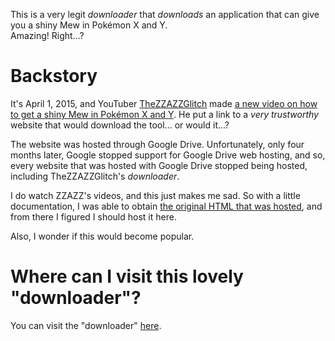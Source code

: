 This is a very legit *downloader* that *downloads* an application that can give you a shiny Mew in Pokémon X and Y.  
Amazing! Right...?

# Backstory
It's April 1, 2015, and YouTuber [TheZZAZZGlitch](https://www.youtube.com/channel/UCKlA7qF9XKwu79ULYmVu28w) made [a new video on how to get a shiny Mew in Pokémon X and Y](https://www.youtube.com/watch?v=ECrY7Dd_F0E). He put a link to a *very trustworthy* website that would download the tool... or would it...?

The website was hosted through Google Drive. Unfortunately, only four months later, Google stopped support for Google Drive web hosting, and so, every website that was hosted with Google Drive stopped being hosted, including TheZZAZZGlitch's *downloader*.

I do watch ZZAZZ's videos, and this just makes me sad. So with a little documentation, I was able to obtain [the original HTML that was hosted](https://drive.google.com/file/d/0B_s2K4TDOCSTXzNja0N0cDZpbUE/view?usp=sharing), and from there I figured I should host it here.

Also, I wonder if this would become popular.

# Where can I visit this lovely "downloader"?
You can visit the "downloader" [here](https://gamingwithevets.github.io/zzazzdzz-fools2015).

